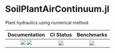 # SoilPlantAirContinuum.jl

Plant hydraulics using numerical method.

| Documentation                                   | CI Status             | Benchmarks            |
|:-----------------------------------------------:|:---------------------:|:---------------------:|
| [![][dev-img]][dev-url] [![][rel-img]][rel-url] | [![][ci-img]][ci-url] | [![][bm-img]][bm-url] |

[dev-img]: https://img.shields.io/badge/docs-dev-blue.svg
[dev-url]: https://Yujie-W.github.io/SoilPlantAirContinuum.jl/dev/

[rel-img]: https://img.shields.io/badge/docs-stable-blue.svg
[rel-url]: https://Yujie-W.github.io/SoilPlantAirContinuum.jl/stable/

[ci-img]: https://github.com/Yujie-W/SoilPlantAirContinuum.jl/workflows/JuliaStable/badge.svg?branch=master
[ci-url]: https://github.com/Yujie-W/SoilPlantAirContinuum.jl/actions?query=branch%3A"master"++workflow%3A"JuliaStable"

[bm-img]: https://github.com/Yujie-W/SoilPlantAirContinuum.jl/workflows/Benchmarks/badge.svg?branch=master
[bm-url]: https://github.com/Yujie-W/SoilPlantAirContinuum.jl/actions?query=branch%3A"master"++workflow%3A"Benchmarks"
